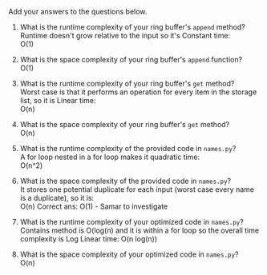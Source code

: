 Add your answers to the questions below.

1. What is the runtime complexity of your ring buffer's `append` method?  
   Runtime doesn't grow relative to the input so it's Constant time:  
   O(1)

2. What is the space complexity of your ring buffer's `append` function?  
   O(1)

3. What is the runtime complexity of your ring buffer's `get` method?  
   Worst case is that it performs an operation for every item in the storage list, so it is Linear time:  
   O(n)

4. What is the space complexity of your ring buffer's `get` method?  
   O(n)

5. What is the runtime complexity of the provided code in `names.py`?  
   A for loop nested in a for loop makes it quadratic time:  
   O(n^2)

6. What is the space complexity of the provided code in `names.py`?  
   It stores one potential duplicate for each input (worst case every name is a duplicate), so it is:  
   O(n)
   Correct ans: O(1) - Samar to investigate

7. What is the runtime complexity of your optimized code in `names.py`?  
    Contains method is O(log(n) and it is within a for loop so the overall time complexity is Log Linear time:
   O(n log(n))

8. What is the space complexity of your optimized code in `names.py`?  
   O(n)
